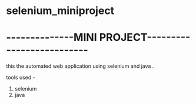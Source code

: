 # selenium_miniproject



# --------------MINI PROJECT--------------------------


this the automated web application using selenium and java .

tools used -

1. selenium
2. java

